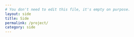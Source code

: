 ```yaml
---
# You don't need to edit this file, it's empty on purpose.
layout: side
title: Side
permalink: /project/
category: side
---
```


